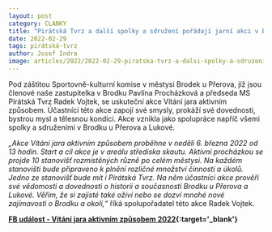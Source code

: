 ```yaml
---
layout: post
category: CLANKY
title: "Pirátská Tvrz a další spolky a sdružení pořádají jarní akci v Brodku u Přerova"
date: 2022-02-29
tags: pirátská-tvrz
author: Josef Indra
image: articles/2022/2022-02-29-piratska-tvrz-a-dalsi-spolky-a-sdruzeni-poradaji-jarni-akci-v-brodku-u-prerova.jpg  #751x422 pixelu
---
```


Pod záštitou Sportovně-kulturní komise v městysi Brodek u Přerova, jíž jsou členové naše zastupitelka v Brodku Pavlína Procházková a předseda MS Pirátská Tvrz Radek Vojtek, se uskuteční akce Vítání jara aktivním způsobem. Účastníci této akce zapojí své smysly, prokáží své dovednosti, bystrou mysl a tělesnou kondici. Akce vznikla jako spolupráce napříč všemi spolky a sdruženími v Brodku u Přerova a Lukové.

*„Akce Vítání jara aktivním způsobem proběhne v neděli 6. března 2022 od 13 hodin. Start a cíl akce je v areálu střediska skautu. Aktivní procházkou se projde 10 stanovišť rozmístěných různě po celém městysi. Na každém stanovišti bude připraveno k plnění rozličné množství činností a úkolů. Jedno ze stanovišť bude mít i Pirátská Tvrz. Na něm účastníci akce prověří své vědomosti a dovednosti o historii a současnosti Brodku u Přerova a Lukové. Věřím, že si zajisté také oživí nebo se dozví mnohé nové zajímavosti o Brodku a okolí,“* říká spolupořadatel této akce Radek Vojtek.

**[FB událost - Vítání jara aktivním způsobem 2022](https://www.facebook.com/events/373996761228990){:target='_blank'}**
